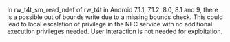 In rw_t4t_sm_read_ndef of rw_t4t in Android 7.1.1, 7.1.2, 8.0, 8.1 and 9, there is a possible out of bounds write due to a missing bounds check. This could lead to local escalation of privilege in the NFC service with no additional execution privileges needed. User interaction is not needed for exploitation.